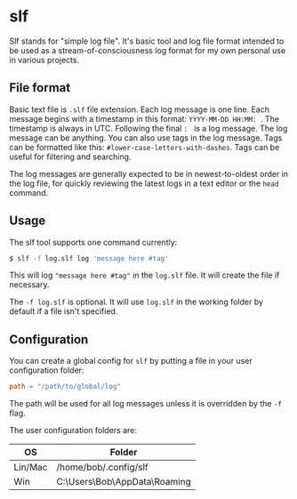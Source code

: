 # slf

Slf stands for "simple log file". It's basic tool and log file format intended to be used as a stream-of-consciousness
log format for my own personal use in various projects.

## File format

Basic text file is `.slf` file extension. Each log message is one line. Each message begins with a timestamp in this format:
`YYYY-MM-DD HH:MM: `. The timestamp is always in UTC. Following the final `: ` is a log message. The log message can be anything.
You can also use tags in the log message. Tags can be formatted like this: `#lower-case-letters-with-dashes`. Tags can be useful
for filtering and searching.

The log messages are generally expected to be in newest-to-oldest order in the log file, for quickly reviewing the latest logs in a text editor or the
`head` command.

## Usage

The slf tool supports one command currently:

```bash
$ slf -f log.slf log 'message here #tag'
```

This will log `"message here #tag"` in the `log.slf` file. It will create the file if necessary.

The `-f log.slf` is optional. It will use `log.slf` in the working folder by default if a file isn't specified.

## Configuration

You can create a global config for `slf` by putting a file in your user configuration folder:

```toml
path = "/path/to/global/log"
```

The path will be used for all log messages unless it is overridden by the `-f` flag.

The user configuration folders are:

| OS      | Folder                       |
| ------- | ---------------------------- |
| Lin/Mac | /home/bob/.config/slf        |
| Win     | C:\Users\Bob\AppData\Roaming |
